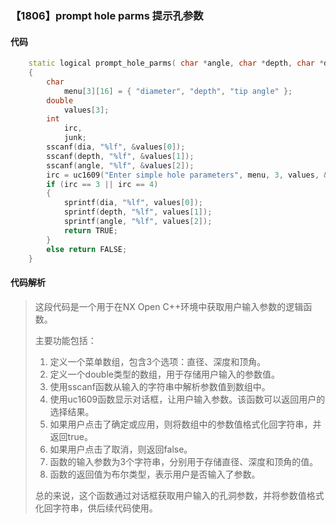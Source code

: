 ### 【1806】prompt hole parms 提示孔参数

#### 代码

```cpp
    static logical prompt_hole_parms( char *angle, char *depth, char *dia)  
    {  
        char  
            menu[3][16] = { "diameter", "depth", "tip angle" };  
        double  
            values[3];  
        int  
            irc,  
            junk;  
        sscanf(dia, "%lf", &values[0]);  
        sscanf(depth, "%lf", &values[1]);  
        sscanf(angle, "%lf", &values[2]);  
        irc = uc1609("Enter simple hole parameters", menu, 3, values, &junk);  
        if (irc == 3 || irc == 4)  
        {  
            sprintf(dia, "%lf", values[0]);  
            sprintf(depth, "%lf", values[1]);  
            sprintf(angle, "%lf", values[2]);  
            return TRUE;  
        }  
        else return FALSE;  
    }

```

#### 代码解析

> 这段代码是一个用于在NX Open C++环境中获取用户输入参数的逻辑函数。
>
> 主要功能包括：
>
> 1. 定义一个菜单数组，包含3个选项：直径、深度和顶角。
> 2. 定义一个double类型的数组，用于存储用户输入的参数值。
> 3. 使用sscanf函数从输入的字符串中解析参数值到数组中。
> 4. 使用uc1609函数显示对话框，让用户输入参数。该函数可以返回用户的选择结果。
> 5. 如果用户点击了确定或应用，则将数组中的参数值格式化回字符串，并返回true。
> 6. 如果用户点击了取消，则返回false。
> 7. 函数的输入参数为3个字符串，分别用于存储直径、深度和顶角的值。
> 8. 函数的返回值为布尔类型，表示用户是否输入了参数。
>
> 总的来说，这个函数通过对话框获取用户输入的孔洞参数，并将参数值格式化回字符串，供后续代码使用。
>

